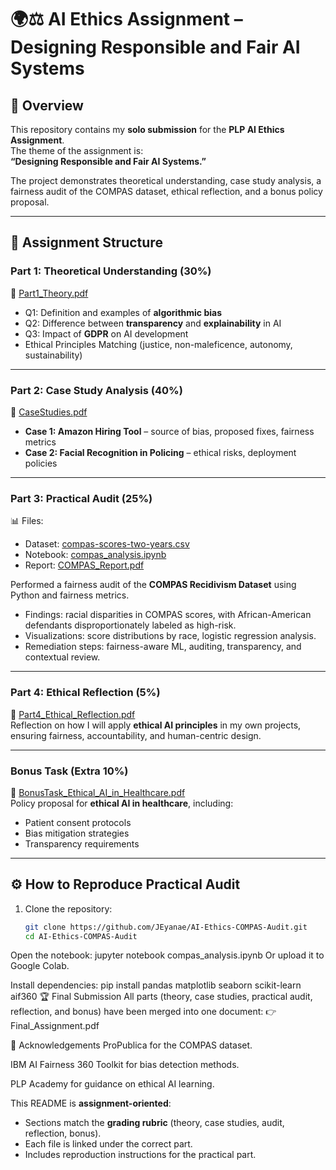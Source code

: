 # 🌍⚖️ AI Ethics Assignment – Designing Responsible and Fair AI Systems  

## 📌 Overview
This repository contains my **solo submission** for the **PLP AI Ethics Assignment**.  
The theme of the assignment is:  
**“Designing Responsible and Fair AI Systems.”**

The project demonstrates theoretical understanding, case study analysis, a fairness audit of the COMPAS dataset, ethical reflection, and a bonus policy proposal.  

---

## 🎯 Assignment Structure  

### **Part 1: Theoretical Understanding (30%)**
📄 [Part1_Theory.pdf](./Part1_Theoretical_AI_Ethics.pdf)  
- Q1: Definition and examples of **algorithmic bias**  
- Q2: Difference between **transparency** and **explainability** in AI  
- Q3: Impact of **GDPR** on AI development  
- Ethical Principles Matching (justice, non-maleficence, autonomy, sustainability)  

---

### **Part 2: Case Study Analysis (40%)**
📄 [CaseStudies.pdf](./Part2_Case_Studies.pdf)  
- **Case 1: Amazon Hiring Tool** – source of bias, proposed fixes, fairness metrics  
- **Case 2: Facial Recognition in Policing** – ethical risks, deployment policies  

---

### **Part 3: Practical Audit (25%)**
📊 Files:  
- Dataset: [compas-scores-two-years.csv](./compas-scores-two-years.csv)  
- Notebook: [compas_analysis.ipynb](./Part3_COMPAS_Audit.ipynb)  
- Report: [COMPAS_Report.pdf](./Part3_COMPAS_Audit_Report.pdf)  

Performed a fairness audit of the **COMPAS Recidivism Dataset** using Python and fairness metrics.  
- Findings: racial disparities in COMPAS scores, with African-American defendants disproportionately labeled as high-risk.  
- Visualizations: score distributions by race, logistic regression analysis.  
- Remediation steps: fairness-aware ML, auditing, transparency, and contextual review.  

---

### **Part 4: Ethical Reflection (5%)**
📄 [Part4_Ethical_Reflection.pdf](./Part4_Ethical_Reflection.pdf)  
Reflection on how I will apply **ethical AI principles** in my own projects, ensuring fairness, accountability, and human-centric design.  

---

### **Bonus Task (Extra 10%)**
📄 [BonusTask_Ethical_AI_in_Healthcare.pdf](./BonusTask_Ethical_AI_in_Healthcare.pdf)  
Policy proposal for **ethical AI in healthcare**, including:  
- Patient consent protocols  
- Bias mitigation strategies  
- Transparency requirements  

---

## ⚙️ How to Reproduce Practical Audit  

1. Clone the repository:
   ```bash
   git clone https://github.com/JEyanae/AI-Ethics-COMPAS-Audit.git
   cd AI-Ethics-COMPAS-Audit
   
Open the notebook:
jupyter notebook compas_analysis.ipynb
Or upload it to Google Colab.

Install dependencies:
pip install pandas matplotlib seaborn scikit-learn aif360
🏆 Final Submission
All parts (theory, case studies, practical audit, reflection, and bonus) have been merged into one document:
👉 Final_Assignment.pdf

🙏 Acknowledgements
ProPublica for the COMPAS dataset.

IBM AI Fairness 360 Toolkit for bias detection methods.

PLP Academy for guidance on ethical AI learning.


This README is **assignment-oriented**:  
- Sections match the **grading rubric** (theory, case studies, audit, reflection, bonus).  
- Each file is linked under the correct part.  
- Includes reproduction instructions for the practical part.  
